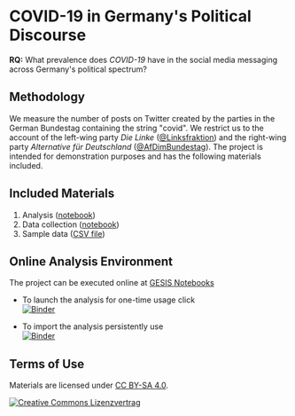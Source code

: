 # COVID-19 in Germany's Political Discourse


**RQ:** What prevalence does *COVID-19* have in the social media messaging across Germany's political spectrum? 


## Methodology

We measure the number of posts on Twitter created by the parties in the German Bundestag containing the string "covid". We restrict us to the account of the left-wing party *Die Linke* ([@Linksfraktion](https://twitter.com/Linksfraktion)) and the right-wing party *Alternative für Deutschland* ([@AfDimBundestag](https://twitter.com/AfDimBundestag)). The project is intended for demonstration purposes and has the following materials included.


## Included Materials
1. Analysis ([notebook](analysis.ipynb))
2. Data collection ([notebook](data-collection.ipynb))
2. Sample data ([CSV file](data.csv))


## Online Analysis Environment

The project can be executed online at [GESIS Notebooks](https://notebooks.gesis.org/)

+ To launch the analysis for one-time usage click  
[![Binder](https://notebooks.gesis.org/binder/badge.svg)](https://notebooks.gesis.org/binder/v2/gh/arnim/DQ3S2O/master?urlpath=lab/tree/analysis.ipynb)

+ To import the analysis persistently use  
[![Binder](https://notebooks.gesis.org/binder/badge.svg)](https://notebooks.gesis.org/services/binder/v2/gh/arnim/DQ3S2O/master?urlpath=lab/tree/analysis.ipynb)


## Terms of Use

Materials are licensed under [CC BY-SA 4.0](http://creativecommons.org/licenses/by-sa/4.0/).


[![Creative Commons Lizenzvertrag](https://i.creativecommons.org/l/by-sa/4.0/88x31.png)](http://creativecommons.org/licenses/by-sa/4.0/)




